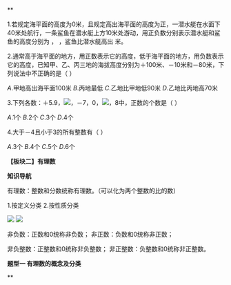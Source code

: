 **

1.若规定海平面的高度为0米，且规定高出海平面的高度为正，一潜水艇在水面下40米处航行，一条鲨鱼在潜水艇上方10米处游动，用正负数分别表示潜水艇和鲨鱼的高度分别为
， ，鲨鱼比潜水艇高出 米。

2.通常高于海平面的地方，用正数表示它的高度，低于海平面的地方，用负数表示它的高度，已知甲、乙、丙三地的海拔高度分别为＋100米、－10米和－80米，下列说法中不正确的是（
）

*A*.甲地高出海平面100米 *B*.丙地最低 *C*.乙地比甲地低90米
*D*.乙地比丙地高70米

3.下列各数：＋5.9，![](./media/media/image4.wmf)，－7，0，![](./media/media/image5.wmf)，8中，正数的个数是（
）

*A*.1个 *B*.2个 *C*.3个 *D*.4个

4.大于－4且小于3的所有整数有（ ）

*A*.3个 *B*.4个 *C*.5个 *D*.6个

**【板块二】有理数**

**知识导航**

有理数：整数和分数统称有理数。（可以化为两个整数的比的数）

1.按定义分类 2.按性质分类

![](./media/media/image6.wmf) ![](./media/media/image7.wmf)

非负数：正数和0统称非负数； 非正数：负数和0统称非正数；

非负整数：正整数和0统称非负整数； 非正整数：负整数和0统称非正整数。

**题型一 有理数的概念及分类**

**